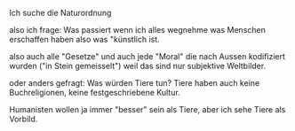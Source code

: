 Ich suche die Naturordnung

also ich frage:
Was passiert wenn ich alles wegnehme
was Menschen erschaffen haben
also was "künstlich ist.

also auch alle "Gesetze"
und auch jede "Moral"
die nach Aussen kodifiziert wurden
("in Stein gemeisselt")
weil das sind nur
subjektive Weltbilder.

oder anders gefragt:
Was würden Tiere tun?
Tiere haben auch
keine Buchreligionen,
keine festgeschriebene Kultur.

Humanisten wollen ja immer
"besser" sein als Tiere,
aber ich sehe Tiere als Vorbild.
